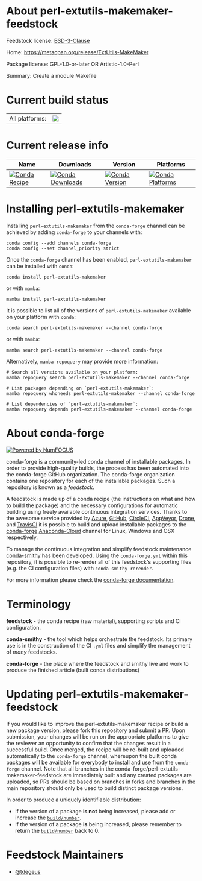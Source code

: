 About perl-extutils-makemaker-feedstock
=======================================

Feedstock license: [BSD-3-Clause](https://github.com/conda-forge/perl-extutils-makemaker-feedstock/blob/main/LICENSE.txt)

Home: https://metacpan.org/release/ExtUtils-MakeMaker

Package license: GPL-1.0-or-later OR Artistic-1.0-Perl

Summary: Create a module Makefile

Current build status
====================


<table><tr><td>All platforms:</td>
    <td>
      <a href="https://dev.azure.com/conda-forge/feedstock-builds/_build/latest?definitionId=14499&branchName=main">
        <img src="https://dev.azure.com/conda-forge/feedstock-builds/_apis/build/status/perl-extutils-makemaker-feedstock?branchName=main">
      </a>
    </td>
  </tr>
</table>

Current release info
====================

| Name | Downloads | Version | Platforms |
| --- | --- | --- | --- |
| [![Conda Recipe](https://img.shields.io/badge/recipe-perl--extutils--makemaker-green.svg)](https://anaconda.org/conda-forge/perl-extutils-makemaker) | [![Conda Downloads](https://img.shields.io/conda/dn/conda-forge/perl-extutils-makemaker.svg)](https://anaconda.org/conda-forge/perl-extutils-makemaker) | [![Conda Version](https://img.shields.io/conda/vn/conda-forge/perl-extutils-makemaker.svg)](https://anaconda.org/conda-forge/perl-extutils-makemaker) | [![Conda Platforms](https://img.shields.io/conda/pn/conda-forge/perl-extutils-makemaker.svg)](https://anaconda.org/conda-forge/perl-extutils-makemaker) |

Installing perl-extutils-makemaker
==================================

Installing `perl-extutils-makemaker` from the `conda-forge` channel can be achieved by adding `conda-forge` to your channels with:

```
conda config --add channels conda-forge
conda config --set channel_priority strict
```

Once the `conda-forge` channel has been enabled, `perl-extutils-makemaker` can be installed with `conda`:

```
conda install perl-extutils-makemaker
```

or with `mamba`:

```
mamba install perl-extutils-makemaker
```

It is possible to list all of the versions of `perl-extutils-makemaker` available on your platform with `conda`:

```
conda search perl-extutils-makemaker --channel conda-forge
```

or with `mamba`:

```
mamba search perl-extutils-makemaker --channel conda-forge
```

Alternatively, `mamba repoquery` may provide more information:

```
# Search all versions available on your platform:
mamba repoquery search perl-extutils-makemaker --channel conda-forge

# List packages depending on `perl-extutils-makemaker`:
mamba repoquery whoneeds perl-extutils-makemaker --channel conda-forge

# List dependencies of `perl-extutils-makemaker`:
mamba repoquery depends perl-extutils-makemaker --channel conda-forge
```


About conda-forge
=================

[![Powered by
NumFOCUS](https://img.shields.io/badge/powered%20by-NumFOCUS-orange.svg?style=flat&colorA=E1523D&colorB=007D8A)](https://numfocus.org)

conda-forge is a community-led conda channel of installable packages.
In order to provide high-quality builds, the process has been automated into the
conda-forge GitHub organization. The conda-forge organization contains one repository
for each of the installable packages. Such a repository is known as a *feedstock*.

A feedstock is made up of a conda recipe (the instructions on what and how to build
the package) and the necessary configurations for automatic building using freely
available continuous integration services. Thanks to the awesome service provided by
[Azure](https://azure.microsoft.com/en-us/services/devops/), [GitHub](https://github.com/),
[CircleCI](https://circleci.com/), [AppVeyor](https://www.appveyor.com/),
[Drone](https://cloud.drone.io/welcome), and [TravisCI](https://travis-ci.com/)
it is possible to build and upload installable packages to the
[conda-forge](https://anaconda.org/conda-forge) [Anaconda-Cloud](https://anaconda.org/)
channel for Linux, Windows and OSX respectively.

To manage the continuous integration and simplify feedstock maintenance
[conda-smithy](https://github.com/conda-forge/conda-smithy) has been developed.
Using the ``conda-forge.yml`` within this repository, it is possible to re-render all of
this feedstock's supporting files (e.g. the CI configuration files) with ``conda smithy rerender``.

For more information please check the [conda-forge documentation](https://conda-forge.org/docs/).

Terminology
===========

**feedstock** - the conda recipe (raw material), supporting scripts and CI configuration.

**conda-smithy** - the tool which helps orchestrate the feedstock.
                   Its primary use is in the construction of the CI ``.yml`` files
                   and simplify the management of *many* feedstocks.

**conda-forge** - the place where the feedstock and smithy live and work to
                  produce the finished article (built conda distributions)


Updating perl-extutils-makemaker-feedstock
==========================================

If you would like to improve the perl-extutils-makemaker recipe or build a new
package version, please fork this repository and submit a PR. Upon submission,
your changes will be run on the appropriate platforms to give the reviewer an
opportunity to confirm that the changes result in a successful build. Once
merged, the recipe will be re-built and uploaded automatically to the
`conda-forge` channel, whereupon the built conda packages will be available for
everybody to install and use from the `conda-forge` channel.
Note that all branches in the conda-forge/perl-extutils-makemaker-feedstock are
immediately built and any created packages are uploaded, so PRs should be based
on branches in forks and branches in the main repository should only be used to
build distinct package versions.

In order to produce a uniquely identifiable distribution:
 * If the version of a package **is not** being increased, please add or increase
   the [``build/number``](https://docs.conda.io/projects/conda-build/en/latest/resources/define-metadata.html#build-number-and-string).
 * If the version of a package **is** being increased, please remember to return
   the [``build/number``](https://docs.conda.io/projects/conda-build/en/latest/resources/define-metadata.html#build-number-and-string)
   back to 0.

Feedstock Maintainers
=====================

* [@tdegeus](https://github.com/tdegeus/)

